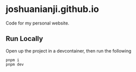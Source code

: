 # joshuanianji.github.io

Code for my personal website.

## Run Locally

Open up the project in a devcontainer, then run the following

```
pnpm i
pnpm dev
```

